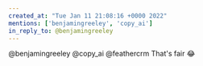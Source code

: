 ```yaml
---
created_at: "Tue Jan 11 21:08:16 +0000 2022"
mentions: ['benjamingreeley', 'copy_ai']
in_reply_to: @benjamingreeley
---
```


@benjamingreeley @copy_ai @feathercrm That's fair 😂